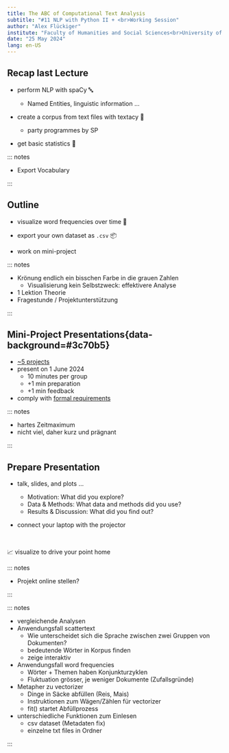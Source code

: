 ```yaml
---
title: The ABC of Computational Text Analysis
subtitle: "#11 NLP with Python II + <br>Working Session"
author: "Alex Flückiger"
institute: "Faculty of Humanities and Social Sciences<br>University of Lucerne" 
date: "25 May 2024"
lang: en-US
---
```




## Recap last Lecture

- perform NLP with spaCy :abc:
  - Named Entities, linguistic information ...
- create a corpus from text files with textacy :bookmark_tabs:
  - party programmes by SP

- get basic statistics :abacus:

::: notes

- Export Vocabulary

:::

## Outline

- visualize word frequencies over time :art:

- export your own dataset as `.csv` :package:

- work on mini-project

  

::: notes

- Krönung endlich ein bisschen Farbe in die grauen Zahlen
  - Visualisierung kein Selbstzweck: effektivere Analyse
- 1 Lektion Theorie
- Fragestunde / Projektunterstützung

:::





## Mini-Project Presentations{data-background=#3c70b5}

- [~5 projects](https://docs.google.com/spreadsheets/d/1okuYtiMeASZzenn-VADvg1i6mWqVNsOaskuiHP-sTVc/edit#gid=0)
- present on 1 June 2024
  - 10 minutes per group
  - +1 min preparation
  - +1 min feedback
- comply with [formal requirements](https://aflueckiger.github.io/KED2024/lectures/html/KED2024_10.html#/mini-project)

::: notes

- hartes Zeitmaximum 
- nicht viel, daher kurz und prägnant

:::

## Prepare Presentation

- talk, slides, and plots ...
  - Motivation: What did you explore?
  - Data & Methods: What data and methods did you use?
  - Results & Discussion: What did you find out? 

- connect your laptop with the projector

<br>

:chart_with_upwards_trend: visualize to drive your point home



::: notes

- Projekt online stellen?

:::



::: notes

- vergleichende Analysen
- Anwendungsfall scattertext
  - Wie unterscheidet sich die Sprache zwischen zwei Gruppen von Dokumenten?
  - bedeutende Wörter in Korpus finden
  - zeige interaktiv
- Anwendungsfall word frequencies
  - Wörter + Themen haben Konjunkturzyklen
  - Fluktuation grösser, je weniger Dokumente (Zufallsgründe)
- Metapher zu vectorizer 
  - Dinge in Säcke abfüllen (Reis, Mais)
  - Instruktionen zum Wägen/Zählen für vectorizer
  - fit() startet Abfüllprozess
- unterschiedliche Funktionen zum Einlesen
  - csv dataset (Metadaten fix)
  - einzelne txt files in Ordner

:::
